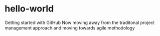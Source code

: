 # hello-world
Getting started with GitHub 
Now moving away from the traditonal project management approach and moving towards agile methodology

